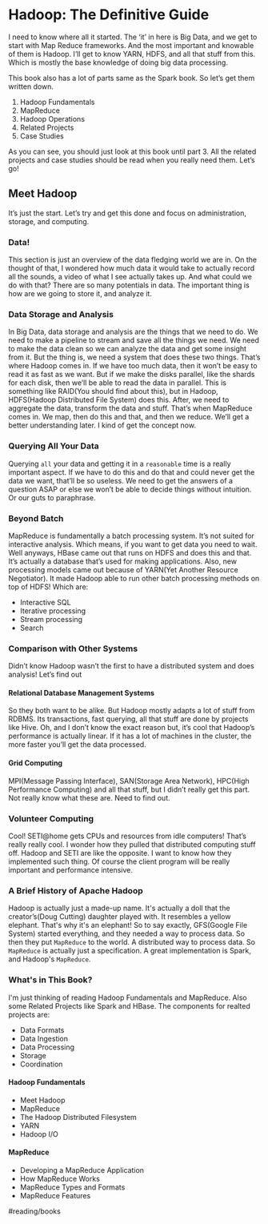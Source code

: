 # Hadoop: The Definitive Guide
I need to know where all it started. The ‘it’ in here is Big Data, and we get to start with Map Reduce frameworks. And the most important and knowable of them is Hadoop. I’ll get to know YARN, HDFS, and all that stuff from this. Which is mostly the base knowledge of doing big data processing. 

This book also has a lot of parts same as the Spark book. So let’s get them written down.

1. Hadoop Fundamentals
2. MapReduce
3. Hadoop Operations
4. Related Projects
5. Case Studies

As you can see, you should just look at this book until part 3. All the related projects and case studies should be read when you really need them. Let’s go!

## Meet Hadoop
It’s just the start. Let’s try and get this done and focus on administration, storage, and computing. 

### Data!
This section is just an overview of the data fledging world we are in. On the thought of that, I wondered how much data it would take to actually record all the sounds, a video of what I see actually takes up. And what could we do with that? There are so many potentials in data. The important thing is how are we going to store it, and analyze it.

### Data Storage and Analysis
In Big Data, data storage and analysis are the things that we need to do. We need to make a pipeline to stream and save all the things we need. We need to make the data clean so we can analyze the data and get some insight from it. But the thing is, we need a system that does these two things. That’s where Hadoop comes in. If we have too much data, then it won’t be easy to read it as fast as we want. But if we make the disks parallel, like the shards for each disk, then we’ll be able to read the data in parallel. This is something like RAID(You should find about this), but in Hadoop, HDFS(Hadoop Distributed File System) does this. 
 After, we need to aggregate the data, transform the data and stuff. That’s when MapReduce comes in. We map, then do this and that, and then we reduce. We’ll get a better understanding later. I kind of get the concept now.

### Querying All Your Data
Querying `all` your data and getting it in a `reasonable` time is a really important aspect. If we have to do this and do that and could never get the data we want, that’ll be so useless. We need to get the answers of a question ASAP or else we won’t be able to decide things without intuition. Or our guts to paraphrase. 

### Beyond Batch
MapReduce is fundamentally a batch processing system. It’s not suited for interactive analysis. Which means, if you want to get data you need to wait. Well anyways, HBase came out that runs on HDFS and does this and that. It’s actually a database that’s used for making applications. Also, new processing models came out because of YARN(Yet Another Resource Negotiator). It made Hadoop able to run other batch processing methods on top of HDFS!
Which are:
* Interactive SQL
* Iterative processing
* Stream processing
* Search

### Comparison with Other Systems
Didn’t know Hadoop wasn’t the first to have a distributed system and does analysis! Let’s find out

#### Relational Database Management Systems
So they both want to be alike. But Hadoop mostly adapts a lot of stuff from RDBMS. Its transactions, fast querying, all that stuff are done by projects like Hive. Oh, and I don’t know the exact reason but, it’s cool that Hadoop’s performance is actually linear. If it has a lot of machines in the cluster, the more faster you’ll get the data processed.

#### Grid Computing
MPI(Message Passing Interface), SAN(Storage Area Network), HPC(High Performance Computing) and all that stuff, but I didn’t really get this part. Not really know what these are. Need to find out.

### Volunteer Computing
Cool! SETI@home gets CPUs and resources from idle computers! That’s really really cool. I wonder how they pulled that distributed computing stuff off. Hadoop and SETI are like the opposite. I want to know how they implemented such thing. Of course the client program will be really important and performance intensive.

### A Brief History of Apache Hadoop
Hadoop is actually just a made-up name. It's actually a doll that the creator’s(Doug Cutting) daughter played with. It resembles a yellow elephant. That's why it's an elephant!
 So to say exactly, GFS(Google File System) started everything, and they needed a way to process data. So then they put `MapReduce` to the world. A distributed way to process data. 
 So `MapReduce` is actually just a specification. A great implementation is Spark, and Hadoop's `MapReduce`.

### What's in This Book?
I'm just thinking of reading Hadoop Fundamentals and MapReduce. Also some Related Projects like Spark and HBase. The components for realted projects are:
* Data Formats
* Data Ingestion
* Data Processing
* Storage
* Coordination

#### Hadoop Fundamentals
* Meet Hadoop
* MapReduce
* The Hadoop Distributed Filesystem
* YARN
* Hadoop I/O

#### MapReduce
* Developing a MapReduce Application
* How MapReduce Works
* MapReduce Types and Formats
* MapReduce Features

#reading/books